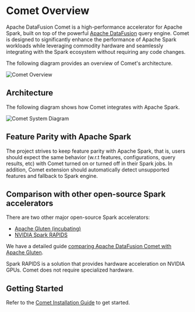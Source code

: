 <!---
  Licensed to the Apache Software Foundation (ASF) under one
  or more contributor license agreements.  See the NOTICE file
  distributed with this work for additional information
  regarding copyright ownership.  The ASF licenses this file
  to you under the Apache License, Version 2.0 (the
  "License"); you may not use this file except in compliance
  with the License.  You may obtain a copy of the License at

    http://www.apache.org/licenses/LICENSE-2.0

  Unless required by applicable law or agreed to in writing,
  software distributed under the License is distributed on an
  "AS IS" BASIS, WITHOUT WARRANTIES OR CONDITIONS OF ANY
  KIND, either express or implied.  See the License for the
  specific language governing permissions and limitations
  under the License.
-->

# Comet Overview

Apache DataFusion Comet is a high-performance accelerator for Apache Spark, built on top of the powerful
[Apache DataFusion] query engine. Comet is designed to significantly enhance the
performance of Apache Spark workloads while leveraging commodity hardware and seamlessly integrating with the
Spark ecosystem without requiring any code changes.

[Apache DataFusion]: https://datafusion.apache.org

The following diagram provides an overview of Comet's architecture.

![Comet Overview](../_static/images/comet-overview.png)

## Architecture

The following diagram shows how Comet integrates with Apache Spark.

![Comet System Diagram](../_static/images/comet-system-diagram.png)

## Feature Parity with Apache Spark

The project strives to keep feature parity with Apache Spark, that is,
users should expect the same behavior (w.r.t features, configurations,
query results, etc) with Comet turned on or turned off in their Spark
jobs. In addition, Comet extension should automatically detect unsupported
features and fallback to Spark engine.

## Comparison with other open-source Spark accelerators

There are two other major open-source Spark accelerators:

- [Apache Gluten (incubating)](https://github.com/apache/incubator-gluten)
- [NVIDIA Spark RAPIDS](https://github.com/NVIDIA/spark-rapids)

We have a detailed guide [comparing Apache DataFusion Comet with Apache Gluten].

Spark RAPIDS is a solution that provides hardware acceleration on NVIDIA GPUs. Comet does not require specialized 
hardware.

[comparing Apache DataFusion Comet with Apache Gluten]: gluten_comparison.md

## Getting Started

Refer to the [Comet Installation Guide] to get started.

[Comet Installation Guide]: installation.md
